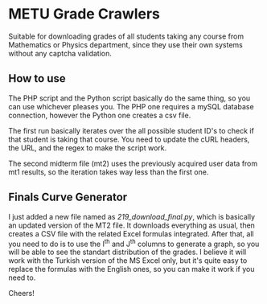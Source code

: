 <h1>METU Grade Crawlers</h1>
<p>Suitable for downloading grades of all students taking any course from Mathematics or Physics department, since they use their own systems without any captcha validation.</p>
<h2>How to use</h2>
<p>The PHP script and the Python script basically do the same thing, so you can use whichever pleases you. The PHP one requires a mySQL database connection, however the Python one creates a csv file.</p>
<p>The first run basically iterates over the all possible student ID's to check if that student is taking that course. You need to update the cURL headers, the URL, and the regex to make the script work.</p>
<p>The second midterm file (mt2) uses the previously acquired user data from mt1 results, so the iteration takes way less than the first one.</p>
<h2>Finals Curve Generator</h2>
<p>I just added a new file named as <i>219_download_final.py</i>, which is basically an updated version of the MT2 file. It downloads everything as usual, then creates a CSV file with the related Excel formulas integrated. After that, all you need to do is to use the I<sup>th</sup> and J<sup>th</sup> columns to generate a graph, so you will be able to see the standart distribution of the grades. I believe it will work with the Turkish version of the MS Excel only, but it's quite easy to replace the formulas with the English ones, so you can make it work if you need to. </p>
<p>Cheers!</p>
